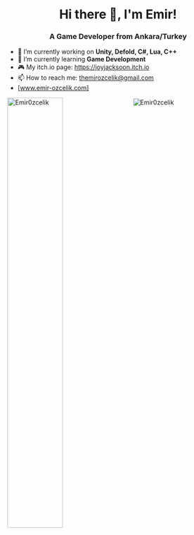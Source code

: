 <h1 align="center">Hi there 👋, I'm Emir!</h1>
<h3 align="center">A Game Developer from Ankara/Turkey</h3>

- 🔭 I’m currently working on **Unity, Defold, C#, Lua, C++**
- 🌱 I’m currently learning **Game Development**
- :video_game: My itch.io page: https://joyjacksoon.itch.io
- 📫 How to reach me: themirozcelik@gmail.com
- [www.emir-ozcelik.com]

 <p>
   <img align="left" src="https://github-readme-stats.vercel.app/api?username=Emir0zcelik&show_icons=true&theme=github_dark" alt="Emir0zcelik" width="50%"/>
    &nbsp; &nbsp; &nbsp; &nbsp;
   <img align="center" src="https://github-readme-stats.vercel.app/api/top-langs/?username=Emir0zcelik&layout=compact&theme=github_dark" alt="Emir0zcelik"/>
 </p>

<p>  

